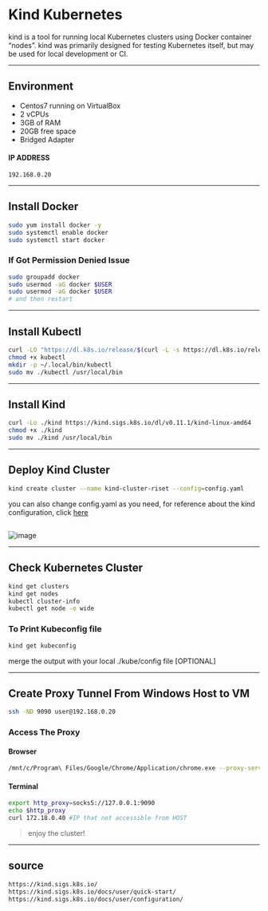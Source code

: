 # Kind Kubernetes
kind is a tool for running local Kubernetes clusters using Docker container “nodes”.
kind was primarily designed for testing Kubernetes itself, but may be used for local development or CI.

---

## Environment
- Centos7 running on VirtualBox
- 2 vCPUs
- 3GB of RAM 
- 20GB free space
- Bridged Adapter

#### IP ADDRESS
`192.168.0.20`

---
## Install Docker
```bash
sudo yum install docker -y
sudo systemctl enable docker
sudo systemctl start docker
```
### If Got Permission Denied Issue
```bash
sudo groupadd docker
sudo usermod -aG docker $USER
sudo usermod -aG docker $USER
# and then restart
```
---
## Install Kubectl
```bash
curl -LO "https://dl.k8s.io/release/$(curl -L -s https://dl.k8s.io/release/stable.txt)/bin/linux/amd64/kubectl"
chmod +x kubectl
mkdir -p ~/.local/bin/kubectl
sudo mv ./kubectl /usr/local/bin
```
---
## Install Kind
```bash
curl -Lo ./kind https://kind.sigs.k8s.io/dl/v0.11.1/kind-linux-amd64
chmod +x ./kind
sudo mv ./kind /usr/local/bin
```
---
## Deploy Kind Cluster
```bash
kind create cluster --name kind-cluster-riset --config=config.yaml
```
you can also change config.yaml as you need, for reference about the kind configuration, click [here](https://kind.sigs.k8s.io/docs/user/configuration/)

## 
![image](https://d33wubrfki0l68.cloudfront.net/e0f6f1da25268d7a0f4ca71368f5b8ab6ae68102/fcc29/images/kind-create-cluster.png)

---
## Check Kubernetes Cluster
```bash
kind get clusters
kind get nodes
kubectl cluster-info
kubectl get node -o wide
```
### To Print Kubeconfig file
```bash 
kind get kubeconfig
```
merge the output with your local ./kube/config file [OPTIONAL]

---
## Create Proxy Tunnel From Windows Host to VM
```bash
ssh -ND 9090 user@192.168.0.20
```
### Access The Proxy
#### Browser
```bash
/mnt/c/Program\ Files/Google/Chrome/Application/chrome.exe --proxy-server="socks5://localhost:9090"
```
#### Terminal 
```bash
export http_proxy=socks5://127.0.0.1:9090
echo $http_proxy
curl 172.18.0.40 #IP that not accessible from HOST
```

>enjoy the cluster!
---
## source
```bash
https://kind.sigs.k8s.io/
https://kind.sigs.k8s.io/docs/user/quick-start/
https://kind.sigs.k8s.io/docs/user/configuration/
```